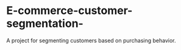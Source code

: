 # E-commerce-customer-segmentation-
A project for segmenting customers based on purchasing behavior.
